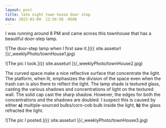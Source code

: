 ```yaml
---
layout: post
title: late night town house door step
date: 2023-03-09  12:56:58 -0500
---
```


I was running around 8 PM and came across this townhouse that has a beautiful door-step lamp.

![The door-step lamp when I first saw it.]({{ site.asseturl }}/\_weeklyPhoto/townHouse1.jpg)

![The pic I took.]({{ site.asseturl }}/\_weeklyPhoto/townHouse2.jpg)

The curved space make a nice reflective surface that concentrate the light. The platform, when lit, emphasizes the division of the space even when the trash can is also there to reflect the light.
The lamp shade is textured glass, casting the various shadows and concentrations of light on the textured wall. The solid cap cast the sharp shadow. However, the edges for both the concentrations and the shadows are doubled. I suspect this is caused by either **a)** multiple-sourced bulbs/corn-cob bulb inside the light, **b)** the glass refracted the light.

![The pic I posted.]({{ site.asseturl }}/\_weeklyPhoto/townHouse3.jpg)
